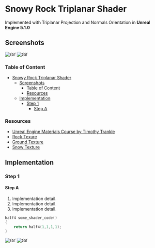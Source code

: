 # Snowy Rock Triplanar Shader

Implemented with Triplanar Projection and Normals Orientation in **Unreal Engine 5.1.0**

## Screenshots

![Gif](./docs/1.gif)
![Gif](./docs/1.gif)

### Table of Content

- [Snowy Rock Triplanar Shader](#snowy-rock-triplanar-shader)
  - [Screenshots](#screenshots)
    - [Table of Content](#table-of-content)
    - [Resources](#resources)
  - [Implementation](#implementation)
    - [Step 1](#step-1)
      - [Step A](#step-a)

### Resources

- [Unreal Engine Materials Course by Timothy Trankle](https://www.udemy.com/course/unlocking-the-unreal-engine-material-editor)
- [Rock Texure](https://3dtextures.me/2022/03/03/rock-044/)
- [Ground Texture](https://3dtextures.me/2022/04/27/gravel-001/)
- [Snow Texture](https://3dtextures.me/2018/02/27/snow-002/)

## Implementation
### Step 1
#### Step A

1. Implementation detail.
1. Implementation detail.
1. Implementation detail.

```c
half4 some_shader_code()
{
    return half4(1,1,1,1);
}
```

![Gif](./docs/1.gif)
![Gif](./docs/1.gif)

